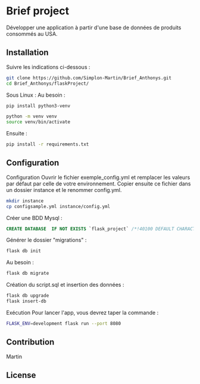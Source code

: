 # Brief project
Développer une application à partir d'une base de données de produits consommés au USA.

## Installation

Suivre les indications ci-dessous :

```bash
git clone https://github.com/Simplon-Martin/Brief_Anthonys.git
cd Brief_Anthonys/flaskProject/
```

Sous Linux : 
Au besoin : 
```bash
pip install python3-venv
```
```bash
python -m venv venv
source venv/bin/activate
```

Ensuite : 

```bash
pip install -r requirements.txt
```

## Configuration

Configuration
Ouvrir le fichier exemple_config.yml et remplacer les valeurs par défaut par celle de votre environnement. Copier ensuite ce fichier dans un dossier instance et le renommer config.yml.

```bash
mkdir instance
cp configsample.yml instance/config.yml
```
Créer une BDD Mysql :
```sql
CREATE DATABASE  IF NOT EXISTS `flask_project` /*!40100 DEFAULT CHARACTER SET utf8mb4 */ /*!80016 DEFAULT ENCRYPTION='N' */;
```

Générer le dossier "migrations" :
```bash
flask db init
```
Au besoin : 
```bash
flask db migrate
```
Création du script.sql et insertion des données : 
```bash
flask db upgrade
flask insert-db
```

Exécution
Pour lancer l'app, vous devrez taper la commande :

```bash
FLASK_ENV=development flask run --port 8080
```


## Contribution
Martin

## License
